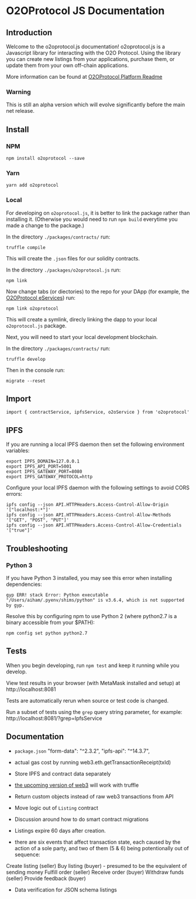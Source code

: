 # O2OProtocol JS Documentation

## Introduction

Welcome to the o2oprotocol.js documentation! o2oprotocol.js is a Javascript library for interacting with the O2O Protocol.
Using the library you can create new listings from your applications, purchase them, or update them from your own off-chain applications. 

More information can be found at [O2OProtocol Platform Readme](/README.md) 

### Warning
This is still an alpha version which will evolve significantly before the main net release. 


## Install 

### NPM
```
npm install o2oprotocol --save
```

### Yarn
```
yarn add o2oprotocol
```

### Local
For developing on `o2oprotocol.js`, it is better to link the package rather than installing it. (Otherwise you would need to run `npm build` everytime you made a change to the package.)

In the directory `./packages/contracts/` run:
```
truffle compile
```
This will create the `.json` files for our solidity contracts. 

In the directory `./packages/o2oprotocol.js` run:
```
npm link
```

Now change tabs (or diectories) to the repo for your DApp (for example, the [O2OProtocol eServices](https://github.com/o2oprotocol/eservices)) run:
```
npm link o2oprotocol
```
This will create a symlink, direcly linking the dapp to your local `o2oprotocol.js` package.

Next, you will need to start your local development blockchain. 

In the directory `./packages/contracts/` run:
```
truffle develop
```

Then in the console run:
```
migrate --reset
```



## Import 
```
import { contractService, ipfsService, o2oService } from 'o2oprotocol'
```

## IPFS

If you are running a local IPFS daemon then set the following environment variables:

```
export IPFS_DOMAIN=127.0.0.1
export IPFS_API_PORT=5001
export IPFS_GATEWAY_PORT=8080
export IPFS_GATEWAY_PROTOCOL=http
```

Configure your local IPFS daemon with the following settings to avoid CORS errors:

```
ipfs config --json API.HTTPHeaders.Access-Control-Allow-Origin '["localhost:*"]'
ipfs config --json API.HTTPHeaders.Access-Control-Allow-Methods '["GET", "POST", "PUT"]'
ipfs config --json API.HTTPHeaders.Access-Control-Allow-Credentials '["true"]'
```

## Troubleshooting

### Python 3

If you have Python 3 installed, you may see this error when installing dependencies:

```
gyp ERR! stack Error: Python executable "/Users/aiham/.pyenv/shims/python" is v3.6.4, which is not supported by gyp.
```

Resolve this by configuring npm to use Python 2 (where python2.7 is a binary accessible from your $PATH):

```
npm config set python python2.7
```

## Tests

When you begin developing, run `npm test` and keep it running while you develop.

View test results in your browser (with MetaMask installed and setup) at http://localhost:8081

Tests are automatically rerun when source or test code is changed.

Run a subset of tests using the `grep` query string parameter, for example: http://localhost:8081/?grep=IpfsService

## Documentation

- `package.json`
  "form-data": "^2.3.2",
  "ipfs-api": "^14.3.7",

- actual gas cost by running web3.eth.getTransactionReceipt(txId)

- Store IPFS and contract data separately

-  [the upcoming version of web3](https://web3js.readthedocs.io/en/1.0/) will work with truffle

- Return custom objects instead of raw web3 transactions from API

- Move logic out of `Listing` contract

- Discussion around how to do smart contract migrations

- Listings expire 60 days after creation.

-  there are six events that affect transaction state, each caused by the action of a sole party, and two of them (5 & 6) being potentionally out of sequence:

Create listing (seller)
Buy listing (buyer) - presumed to be the equivalent of sending money
Fulfill order (seller)
Receive order (buyer)
Withdraw funds (seller)
Provide feedback (buyer)

- Data verification for JSON schema listings